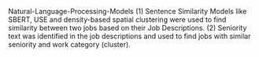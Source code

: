 Natural-Language-Processing-Models
(1) Sentence Similarity Models like SBERT, USE and density-based spatial clustering were used to find similarity between two jobs based on their Job Descriptions.
(2) Seniority text was identified in the job descriptions and used to find jobs with similar seniority and work category (cluster). 
